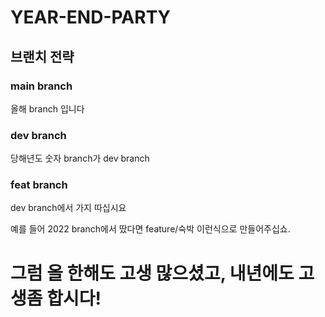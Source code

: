 # YEAR-END-PARTY

## 브랜치 전략

### main branch
올해 branch 입니다

### dev branch
당해년도 숫자 branch가 dev branch

### feat branch
dev branch에서 가지 따십시요

예를 들어 2022 branch에서 땄다면 feature/숙박 이런식으로 만들어주십쇼.


# 그럼 올 한해도 고생 많으셨고, 내년에도 고생좀 합시다!
